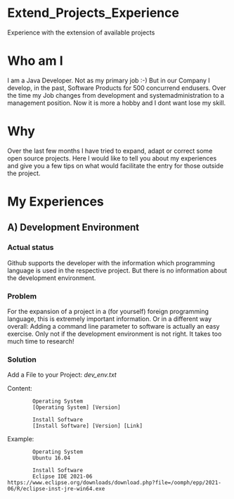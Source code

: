 # Extend_Projects_Experience
Experience with the extension of available projects

# Who am I
I am a Java Developer. Not as my primary job :-) But in our Company I develop, in the past, Software Products for 500 concurrend endusers. 
Over the time my Job changes from development and systemadministration to a management position. Now it is more a hobby and I dont want lose my skill.

# Why
Over the last few months I have tried to expand, adapt or correct some open source projects. Here I would like to tell you about my experiences and give you a few tips on what would facilitate the entry for those outside the project.

# My Experiences

## A) Development Environment
### Actual status
Github supports the developer with the information which programming language is used in the respective project. But there is no information about the development environment.
### Problem
For the expansion of a project in a (for yourself) foreign programming language, this is extremely important information. Or in a different way overall: Adding a command line parameter to software is actually an easy exercise. Only not if the development environment is not right. It takes too much time to research!
### Solution 
Add a File to your Project:
*dev_env.txt*

Content:

            Operating System
            [Operating System] [Version]
            
            Install Software
            [Install Software] [Version] [Link]

Example:

            Operating System
            Ubuntu 16.04
            
            Install Software
            Eclipse IDE 2021-06 https://www.eclipse.org/downloads/download.php?file=/oomph/epp/2021-06/R/eclipse-inst-jre-win64.exe

